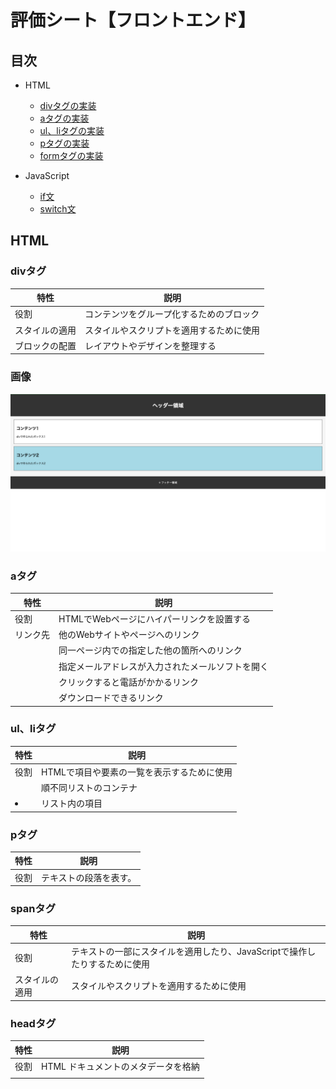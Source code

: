# 評価シート【フロントエンド】

## 目次
- HTML
    - [divタグの実装](#divタグ)
    - [aタグの実装](#aタグ)
    - [ul、liタグの実装](#ulliタグ)
    - [pタグの実装](#pタグ)
    - [formタグの実装](#formタグ)

- JavaScript
    - [if文](#if文)
    - [switch文](#switch文)
## HTML
### divタグ

| 特性 | 説明 |
|------|------|
| 役割 | コンテンツをグループ化するためのブロック |
| スタイルの適用 | スタイルやスクリプトを適用するために使用 |
| ブロックの配置 | レイアウトやデザインを整理する |

### 画像
![divデモ画像](images/div-demo.png)

### aタグ

| 特性 | 説明 |
|------|------|
| 役割 | HTMLでWebページにハイパーリンクを設置する |
| リンク先 | 他のWebサイトやページへのリンク |
|  | 同一ページ内での指定した他の箇所へのリンク |
|  | 指定メールアドレスが入力されたメールソフトを開く |
|  | クリックすると電話がかかるリンク |
|  | ダウンロードできるリンク |

### ul、liタグ

| 特性 | 説明 |
|------|------|
| 役割 | HTMLで項目や要素の一覧を表示するために使用 |
| <ul> | 順不同リストのコンテナ |
| <li> | リスト内の項目 |

### pタグ

| 特性 | 説明 |
|------|------|
| 役割 |  テキストの段落を表す。|

### spanタグ

| 特性 | 説明 |
|------|------|
| 役割 | テキストの一部にスタイルを適用したり、JavaScriptで操作したりするために使用 |
| スタイルの適用 | スタイルやスクリプトを適用するために使用 |

### headタグ

| 特性 | 説明 |
|------|------|
| 役割 | HTML ドキュメントのメタデータを格納 |
| <title> | ブラウザのタイトルバーやタブに表示されるテキストを定義 |
| <link> | 外部リソース（主にCSSファイル）へのリンクを定義 |

### footerタグ

| 特性 | 説明 |
|------|------|
| 役割 | フッターを表す。著作権情報、連絡先情報、サイトマップなど |
| © | コピーライト記号を表示するために使用 |

### bodyタグ

| 特性 | 説明 |
|------|------|
| 役割 | HTML ドキュメントの主要なコンテンツを格納する |
| 含まれる内容 | テキスト、画像、他の HTML 要素など、実際にブラウザに表示されるもの |

### formタグ

| 特性 | 説明 |
|------|------|
| action 属性 | 送信先の URL |
| method 属性 | 送信方法の指定 |

### selectタグ

| 特性 | 説明 |
|------|------|
| id | この要素の一意の識別子 |
| name | フォームデータとして送信される際のパラメータ名 |

### textareaタグ

| 特性 | 説明 |
|------|------|
| id | この要素の一意の識別子 |
| name | フォームデータとして送信される際のパラメータ名 |
| 役割 | 複数行のテキストを入力するテキスト領域 |
| rows cols | 初期表示時のテキストエリアの高さ 幅 |

## JavaScript

### if文

| 特性 | 説明 |
|------|------|
| 役割 | 条件に基づいて処理を分岐させる |
| 基本構文 | `if (条件) { // 条件が真の場合の処理 } else { // 条件が偽の場合の処理 }` |
| 使用例 | ユーザーの年齢による表示内容の変更、入力値のバリデーションなど |

### switch文

| 特性 | 説明 |
|------|------|
| 役割 | 一つの値に基づいて複数の処理を分岐させる |
| 基本構文 | `switch (式) { case 値1: // 処理; break; case 値2: // 処理; break; default: // 処理; }` |
| 使用例 | 曜日や月の番号による表示の切り替え、メニュー選択の処理など |